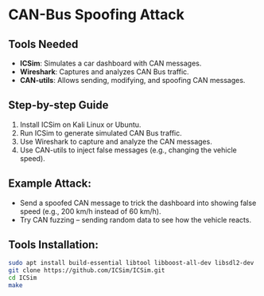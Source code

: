 # CAN-Bus Spoofing Attack

## Tools Needed
- **ICSim**: Simulates a car dashboard with CAN messages.
- **Wireshark**: Captures and analyzes CAN Bus traffic.
- **CAN-utils**: Allows sending, modifying, and spoofing CAN messages.

## Step-by-step Guide
1. Install ICSim on Kali Linux or Ubuntu.
2. Run ICSim to generate simulated CAN Bus traffic.
3. Use Wireshark to capture and analyze the CAN messages.
4. Use CAN-utils to inject false messages (e.g., changing the vehicle speed).

## Example Attack:
- Send a spoofed CAN message to trick the dashboard into showing false speed (e.g., 200 km/h instead of 60 km/h).
- Try CAN fuzzing – sending random data to see how the vehicle reacts.

## Tools Installation:
```bash
sudo apt install build-essential libtool libboost-all-dev libsdl2-dev
git clone https://github.com/ICSim/ICSim.git
cd ICSim
make

